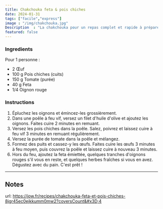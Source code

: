 ```yaml
---
title: Chakchouka feta & pois chiches
date: 2024-01-31
tags: ["facile","express"]
image : "/img/chakchouka.jpg"
Description  : "La chakchouka pour un repas complet et rapide à préparer !"
featured: false
---
```


### Ingredients

Pour 1 personne : 
- 2   Œuf
- 100 g Pois chiches (cuits)
- 150 g Tomate (purée)
- 40 g Feta
- 1/4   Oignon rouge

### Instructions

1. Épluchez les oignons et émincez-les grossièrement.
2. Dans une poêle à feu vif, versez un filet d'huile d'olive et ajoutez les oignons. Faites cuire 2 minutes en remuant.
3. Versez les pois chiches dans la poêle. Salez, poivrez et laissez cuire à feu vif 3 minutes en remuant régulièrement. 
4. Versez la purée de tomate dans la poêle et mélangez.
5. Formez des puits et cassez-y les œufs. Faites cuire les œufs 3 minutes à feu moyen, puis couvrez la poêle et laissez cuire à nouveau 3 minutes.
6. Hors du feu, ajoutez la feta émiettée, quelques tranches d'oignons rouges s'il vous en reste, et quelques herbes fraîches si vous en avez. Dégustez avec du pain. C'est prêt !

-----

## Notes
url: https://jow.fr/recipes/chakchouka-feta-et-pois-chiches-8jgr45ec0ejkkumm0mw2?coversCount&#x3D;4 
